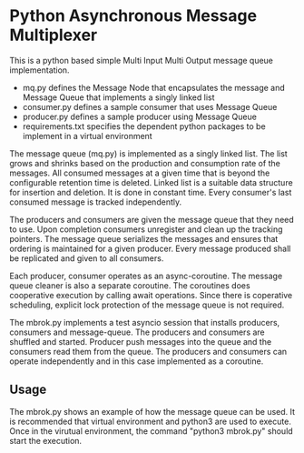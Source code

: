 # Python Asynchronous Message Multiplexer

This is a python based simple Multi Input Multi Output message queue implementation.
* mq.py defines the Message Node that encapsulates the message and Message Queue that implements a singly linked list
* consumer.py defines a sample consumer that uses Message Queue
* producer.py defines a sample producer using Message Queue
* requirements.txt specifies the dependent python packages to be implement in a virtual environment


The message queue (mq.py) is implemented as a singly linked list. The list grows and shrinks based on the production and consumption rate of the messages. All consumed messages at a given time that is beyond the configurable retention time is deleted. Linked list is a suitable data structure for insertion and deletion. It is done in constant time. Every consumer's last consumed message is tracked independently.

The producers and consumers are given the message queue that they need to use. Upon completion consumers unregister and clean up the tracking pointers. The message queue serializes the messages and ensures that ordering is maintained for a given producer. Every message produced shall be replicated and given to all consumers.

Each producer, consumer operates as an async-coroutine. The message queue cleaner is also a separate coroutine. The coroutines does cooperative execution by calling await operations. Since there is coperative scheduling, explicit lock protection of the message queue is not required.

The mbrok.py implements a test asyncio session that installs producers, consumers and message-queue. The producers and consumers are shuffled and started. Producer push messages into the queue and the consumers read them from the queue. The producers and consumers can operate independently and in this case implemented as a coroutine. 

## Usage

The mbrok.py shows an example of how the message queue can be used. It is recommended that virtual environment and python3 are used to execute. Once in the virutual environment, the command "python3 mbrok.py" should start the execution.
